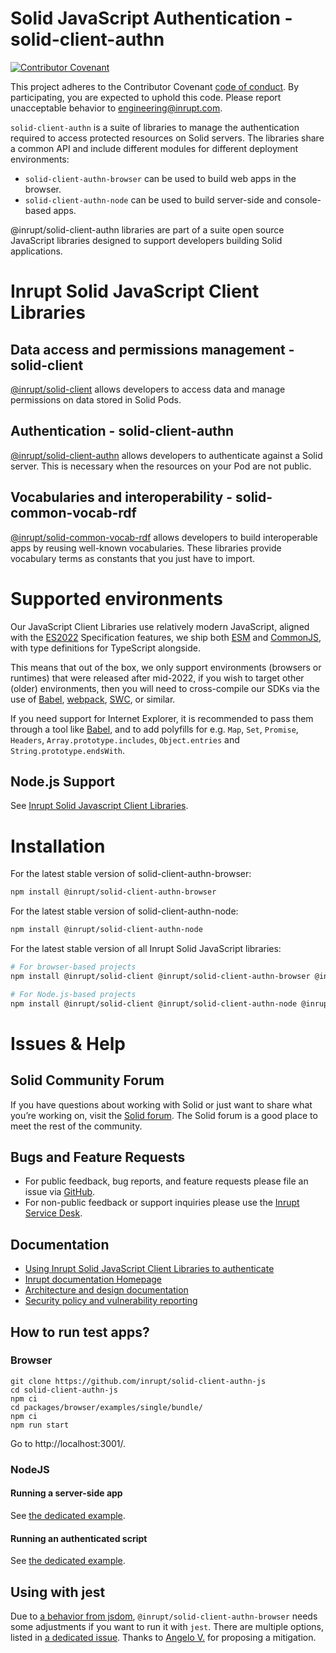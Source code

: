 # Solid JavaScript Authentication - solid-client-authn

[![Contributor Covenant](https://img.shields.io/badge/Contributor%20Covenant-2.1-4baaaa.svg)](CODE-OF-CONDUCT.md)

This project adheres to the Contributor Covenant [code of conduct](CODE-OF-CONDUCT.md). By participating, you are expected to uphold this code. Please report unacceptable behavior to [engineering@inrupt.com](mailto:engineering@inrupt.com).

`solid-client-authn` is a suite of libraries to manage the authentication required to access protected resources on Solid servers.
The libraries share a common API and include different modules for different deployment environments:

- `solid-client-authn-browser` can be used to build web apps in the browser.
- `solid-client-authn-node` can be used to build server-side and console-based apps.

@inrupt/solid-client-authn libraries are part of a suite open source JavaScript libraries designed to support developers building Solid applications.

# Inrupt Solid JavaScript Client Libraries

## Data access and permissions management - solid-client

[@inrupt/solid-client](https://github.com/inrupt/solid-client-js/) allows developers to access data and manage permissions on data stored in Solid Pods.

## Authentication - solid-client-authn

[@inrupt/solid-client-authn](https://github.com/inrupt/solid-client-authn) allows developers to authenticate against a Solid server. This is necessary when the resources on your Pod are not public.

## Vocabularies and interoperability - solid-common-vocab-rdf

[@inrupt/solid-common-vocab-rdf](https://github.com/inrupt/solid-common-vocab-rdf) allows developers to build interoperable apps by reusing well-known vocabularies. These libraries provide vocabulary terms as constants that you just have to import.

# Supported environments

Our JavaScript Client Libraries use relatively modern JavaScript, aligned with
the [ES2022](https://262.ecma-international.org/13.0/) Specification features, we
ship both [ESM](https://nodejs.org/docs/latest-v16.x/api/esm.html) and
[CommonJS](https://nodejs.org/docs/latest-v16.x/api/modules.html), with type
definitions for TypeScript alongside.

This means that out of the box, we only support environments (browsers or
runtimes) that were released after mid-2022, if you wish to target other (older)
environments, then you will need to cross-compile our SDKs via the use of
[Babel](https://babeljs.io), [webpack](https://webpack.js.org/),
[SWC](https://swc.rs/), or similar.

If you need support for Internet Explorer, it is recommended to pass them
through a tool like [Babel](https://babeljs.io), and to add polyfills for e.g.
`Map`, `Set`, `Promise`, `Headers`, `Array.prototype.includes`, `Object.entries`
and `String.prototype.endsWith`.

## Node.js Support

See [Inrupt Solid Javascript Client
Libraries](https://docs.inrupt.com/developer-tools/javascript/client-libraries/#node-js-support).

# Installation

For the latest stable version of solid-client-authn-browser:

```bash
npm install @inrupt/solid-client-authn-browser
```

For the latest stable version of solid-client-authn-node:

```bash
npm install @inrupt/solid-client-authn-node
```

For the latest stable version of all Inrupt Solid JavaScript libraries:

```bash
# For browser-based projects
npm install @inrupt/solid-client @inrupt/solid-client-authn-browser @inrupt/vocab-common-rdf

# For Node.js-based projects
npm install @inrupt/solid-client @inrupt/solid-client-authn-node @inrupt/vocab-common-rdf
```

# Issues & Help

## Solid Community Forum

If you have questions about working with Solid or just want to share what you’re working on, visit the [Solid forum](https://forum.solidproject.org/). The Solid forum is a good place to meet the rest of the community.

## Bugs and Feature Requests

- For public feedback, bug reports, and feature requests please file an issue via [GitHub](https://github.com/inrupt/solid-client-authn/issues/).
- For non-public feedback or support inquiries please use the [Inrupt Service Desk](https://inrupt.atlassian.net/servicedesk).

## Documentation

- [Using Inrupt Solid JavaScript Client Libraries to authenticate](https://docs.inrupt.com/developer-tools/javascript/client-libraries/tutorial/authenticate/)
- [Inrupt documentation Homepage](https://docs.inrupt.com/)
- [Architecture and design documentation](./ARCHITECTURE.md)
- [Security policy and vulnerability reporting](./SECURITY.md)

## How to run test apps?

### Browser

```shell
git clone https://github.com/inrupt/solid-client-authn-js
cd solid-client-authn-js
npm ci
cd packages/browser/examples/single/bundle/
npm ci
npm run start
```

Go to http://localhost:3001/.

### NodeJS

#### Running a server-side app

See [the dedicated example](/packages/node/examples/server/README.md).

#### Running an authenticated script

See [the dedicated example](/packages/node/examples/script/README.md).

## Using with jest

Due to [a behavior from jsdom](https://github.com/jsdom/jsdom/issues/2524), `@inrupt/solid-client-authn-browser` needs some adjustments if you want to run it with `jest`. There are multiple options, listed in [a dedicated issue](https://github.com/inrupt/solid-client-authn-js/issues/1676). Thanks to [Angelo V.](https://github.com/angelo-v) for proposing a mitigation.
